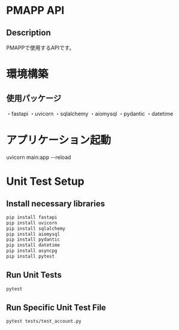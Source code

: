 # PMAPP API
## Description
PMAPPで使用するAPIです。

# 環境構築
## 使用パッケージ
・fastapi
・uvicorn
・sqlalchemy
・aiomysql
・pydantic
・datetime

# アプリケーション起動
uvicorn main:app --reload

# Unit Test Setup
## Install necessary libraries
```bash
pip install fastapi
pip install uvicorn
pip install sqlalchemy
pip install aiomysql
pip install pydantic
pip install datetime
pip install asyncpg
pip install pytest
```

## Run Unit Tests
```bash
pytest
```

## Run Specific Unit Test File
```bash
pytest tests/test_account.py
```
